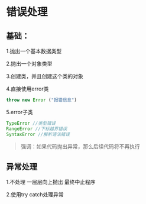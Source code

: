 # 错误处理

## 基础：

1.抛出一个基本数据类型

2.抛出一个对象类型

3.创建类，并且创建这个类的对象

4.直接使用error类

```js
throw new Error ("报错信息")
```

5.error子类

```js
TypeError //类型错误
RangeError //下标越界错误
SyntaxError //解析语法错误
```

> 强调：如果代码抛出异常，那么后续代码将不再执行

## 异常处理

1.不处理 一层层向上抛出 最终中止程序

2.使用try catch处理异常

